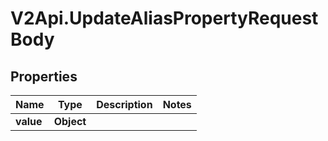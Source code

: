 # V2Api.UpdateAliasPropertyRequestBody

## Properties

Name | Type | Description | Notes
------------ | ------------- | ------------- | -------------
**value** | **Object** |  | 


